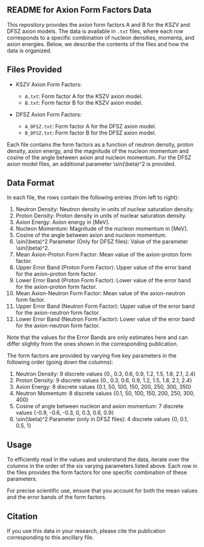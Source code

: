 ## README for Axion Form Factors Data

This repository provides the axion form factors A and B for the KSZV and DFSZ axion models. The data is available in `.txt` files, where each row corresponds to a specific combination of nucleon densities, momenta, and axion energies. Below, we describe the contents of the files and how the data is organized.


## Files Provided

- KSZV Axion Form Factors:
  - `A.txt`: Form factor A for the KSZV axion model.
  - `B.txt`: Form factor B for the KSZV axion model.
  
- DFSZ Axion Form Factors:
  - `A_DFSZ.txt`: Form factor A for the DFSZ axion model.
  - `B_DFSZ.txt`: Form factor B for the DFSZ axion model.
  
Each file contains the form factors as a function of neutron density, proton density, axion energy, and the magnitude of the nucleon momentum and cosine of the angle between axion and nucleon momentum. For the DFSZ axion model files, an additional parameter \sin(\beta)^2 is provided.


## Data Format

In each file, the rows contain the following entries (from left to right):

1. Neutron Density: Neutron density in units of nuclear saturation density.
2. Proton Density: Proton density in units of nuclear saturation density.
3. Axion Energy: Axion energy in [MeV].
4. Nucleon Momentum: Magnitude of the nucleon momentum in [MeV].
5. Cosine of the angle between axion and nucleon momentum.
6. \sin(\beta)^2 Parameter (Only for DFSZ files): Value of the parameter \sin(\beta)^2.
7. Mean Axion-Proton Form Factor: Mean value of the axion-proton form factor.
8. Upper Error Band (Proton Form Factor): Upper value of the error band for the axion-proton form factor.
9. Lower Error Band (Proton Form Factor): Lower value of the error band for the axion-proton form factor.
10. Mean Axion-Neutron Form Factor: Mean value of the axion-neutron form factor.
11. Upper Error Band (Neutron Form Factor): Upper value of the error band for the axion-neutron form factor.
12. Lower Error Band (Neutron Form Factor): Lower value of the error band for the axion-neutron form factor.

Note that the values for the Error Bands are only estimates here and can differ slightly from the ones shown in the corresponding publication.


The form factors are provided by varying five key parameters in the following order (going down the columns):

1. Neutron Density: 9 discrete values {0., 0.3, 0.6, 0.9, 1.2, 1.5, 1.8, 2.1, 2.4}
2. Proton Density: 9 discrete values {0., 0.3, 0.6, 0.9, 1.2, 1.5, 1.8, 2.1, 2.4}
3. Axion Energy: 8 discrete values {0.1, 50, 100, 150, 200, 250, 300, 350}
4. Neutron Momentum: 8 discrete values {0.1, 50, 100, 150, 200, 250, 300, 400} 
5. Cosine of angle between nucleon and axion momentum: 7 discrete values {-0.9, -0.6, -0.3, 0, 0.3, 0.6, 0.9}
6. \sin(\beta)^2 Parameter (only in DFSZ files): 4 discrete values {0, 0.1, 0.5, 1}

## Usage

To efficiently read in the values and understand the data, iterate over the columns in the order of the six varying parameters listed above. Each row in the files provides the form factors for one specific combination of these parameters. 

For precise scientific use, ensure that you account for both the mean values and the error bands of the form factors.


## Citation

If you use this data in your research, please cite the publication corresponding to this ancillary file.
